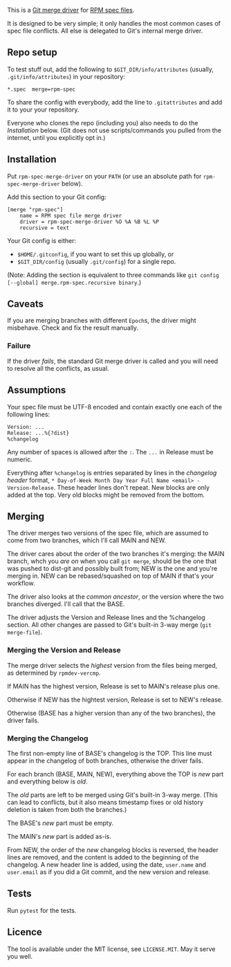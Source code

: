 This is a [Git merge driver] for [RPM spec files].

It is designed to be very simple;
it only handles the most common cases of spec file conflicts.
All else is delegated to Git's internal merge driver.

[Git merge driver]: https://git-scm.com/docs/gitattributes#_performing_a_three_way_merge
[RPM spec files]: https://rpm-packaging-guide.github.io/#what-is-a-spec-file


## Repo setup

To test stuff out, add the following to `$GIT_DIR/info/attributes`
(usually, `.git/info/attributes`) in your repository:

```
*.spec  merge=rpm-spec
```

To share the config with everybody, add the line to `.gitattributes`
and add it to your your repository.

Everyone who clones the repo (including you)
also needs to do the *Installation* below.
(Git does not use scripts/commands you pulled from the internet,
until you explicitly opt in.)


## Installation

Put `rpm-spec-merge-driver` on your `PATH`
(or use an absolute path for `rpm-spec-merge-driver` below).

Add this section to your Git config:

```
[merge "rpm-spec"]
    name = RPM spec file merge driver
    driver = rpm-spec-merge-driver %O %A %B %L %P
    recursive = text
```

Your Git config is either:

* `$HOME/.gitconfig`, if you want to set this up globally, or
* `$GIT_DIR/config` (usually `.git/config`) for a single repo.

(Note: Adding the section is equivalent to three commands like
`git config [--global] merge.rpm-spec.recursive binary`.)


## Caveats

If you are merging branches with different `Epoch`s,
the driver might misbehave.
Check and fix the result manually.


### Failure

If the driver *fails*, the standard Git merge driver is called and you will
need to resolve all the conflicts, as usual.


## Assumptions

Your spec file must be UTF-8 encoded
and contain exactly one each of the following lines:

```
Version: ...
Release: ...%{?dist}
%changelog
```

Any number of spaces is allowed after the `:`.
The `...` in Release must be numeric.

Everything after `%changelog` is entries separated by lines in the
*changelog header* format,
`* Day-of-Week Month Day Year Full Name <email> - Version-Release`.
These header lines don't repeat.
New blocks are only added at the top.
Very old blocks might be removed from the bottom.


## Merging

The driver merges two versions of the spec file,
which are assumed to come from two branches,
which I'll call MAIN and NEW.

The driver cares about the order of the two branches it's merging:
the MAIN branch, whch you *are on* when you call `git merge`,
should be the one that was pushed to dist-git and possibly  built from;
NEW is the one and you're merging in.
NEW can be rebased/squashed on top of MAIN if that's your workflow.

The driver also looks at the *common ancestor*,
or the version where the two branches diverged.
I'll call that the BASE.

The driver adjusts the Version and Release lines and the %changelog section.
All other changes are passed to Git's built-in 3-way merge (`git merge-file`).


### Merging the Version and Release

The merge driver selects the *highest* version from the files being merged,
as determined by `rpmdev-vercmp`.

If MAIN has the highest version, Release is set to MAIN's release plus one.

Otherwise if NEW has the hightest version, Release is set to NEW's release.

Otherwise (BASE has a higher version than any of the two branches),
the driver fails.


### Merging the Changelog

The first non-empty line of BASE's changelog is the TOP.
This line must appear in the changelog of both branches,
otherwise the driver fails.

For each branch (BASE, MAIN, NEW),
everything above the TOP is *new* part and everything below is *old*.

The *old* parts are left to be merged using Git's built-in 3-way merge.
(This can lead to conflicts,
but it also means timestamp fixes or old history deletion
is taken from both the branches.)

The BASE's *new* part must be empty.

The MAIN's *new* part is added as-is.

From NEW, the order of the *new* changelog blocks is reversed,
the header lines are removed,
and the content is added to the beginning of the changelog.
A new header line is added,
using the date, `user.name` and `user.email` as if you did a Git commit,
and the new version and release.


## Tests

Run `pytest` for the tests.



## Licence

The tool is available under the MIT license, see `LICENSE.MIT`.
May it serve you well.


